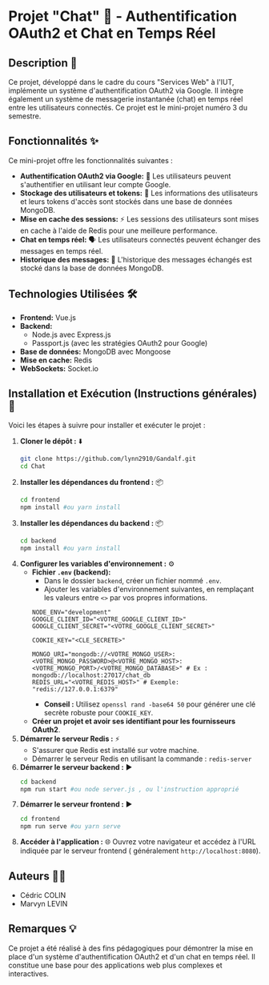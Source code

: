 # Projet "Chat" 💬 - Authentification OAuth2 et Chat en Temps Réel

## Description 📖

Ce projet, développé dans le cadre du cours "Services Web" à l'IUT, implémente un système d'authentification OAuth2 via
Google. Il intègre également un système de messagerie
instantanée (chat) en temps réel entre les utilisateurs connectés. Ce projet est le mini-projet numéro 3 du semestre.

## Fonctionnalités ✨

Ce mini-projet offre les fonctionnalités suivantes :

* **Authentification OAuth2 via Google:** 🔑 Les utilisateurs peuvent s'authentifier en utilisant leur compte Google.
* **Stockage des utilisateurs et tokens:** 💾 Les informations des utilisateurs et leurs tokens d'accès sont stockés dans
  une base de données MongoDB.
* **Mise en cache des sessions:** ⚡ Les sessions des utilisateurs sont mises en cache à l'aide de Redis pour une
  meilleure performance.
* **Chat en temps réel:** 🗣️ Les utilisateurs connectés peuvent échanger des messages en temps réel.
* **Historique des messages:** 📜 L'historique des messages échangés est stocké dans la base de données MongoDB.

## Technologies Utilisées 🛠️

* **Frontend:** Vue.js
* **Backend:**
    * Node.js avec Express.js
    * Passport.js (avec les stratégies OAuth2 pour Google)
* **Base de données:** MongoDB avec Mongoose
* **Mise en cache:** Redis
* **WebSockets:** Socket.io

## Installation et Exécution (Instructions générales) 🚀

Voici les étapes à suivre pour installer et exécuter le projet :

1. **Cloner le dépôt :** ⬇️
   ```bash
   git clone https://github.com/lynn2910/Gandalf.git
   cd Chat
   ```
2. **Installer les dépendances du frontend :** 📦
   ```bash
   cd frontend
   npm install #ou yarn install
   ```
3. **Installer les dépendances du backend :** 📦
   ```bash
   cd backend
   npm install #ou yarn install
   ```
4. **Configurer les variables d'environnement :** ⚙️
    * **Fichier `.env` (backend):**
        * Dans le dossier `backend`, créer un fichier nommé `.env`.
        * Ajouter les variables d'environnement suivantes, en remplaçant les valeurs entre `<>` par vos propres
          informations.
      ```
      NODE_ENV="development"
      GOOGLE_CLIENT_ID="<VOTRE_GOOGLE_CLIENT_ID>"
      GOOGLE_CLIENT_SECRET="<VOTRE_GOOGLE_CLIENT_SECRET>"

      COOKIE_KEY="<CLE_SECRETE>"

      MONGO_URI="mongodb://<VOTRE_MONGO_USER>:<VOTRE_MONGO_PASSWORD>@<VOTRE_MONGO_HOST>:<VOTRE_MONGO_PORT>/<VOTRE_MONGO_DATABASE>" # Ex : mongodb://localhost:27017/chat_db
      REDIS_URL="<VOTRE_REDIS_HOST>" # Exemple: "redis://127.0.0.1:6379"
      ```
        * **Conseil :** Utilisez `openssl rand -base64 50` pour générer une clé secrète robuste pour `COOKIE_KEY`.
    * **Créer un projet et avoir ses identifiant pour les fournisseurs OAuth2**.
5. **Démarrer le serveur Redis :** ⚡
    * S'assurer que Redis est installé sur votre machine.
    * Démarrer le serveur Redis en utilisant la commande : `redis-server`
6. **Démarrer le serveur backend :** ▶️
   ```bash
   cd backend
   npm run start #ou node server.js , ou l'instruction approprié
   ```
7. **Démarrer le serveur frontend :** ▶️
   ```bash
   cd frontend
   npm run serve #ou yarn serve
   ```
8. **Accéder à l'application :** 🌐 Ouvrez votre navigateur et accédez à l'URL indiquée par le serveur frontend (
   généralement `http://localhost:8080`).

## Auteurs 🧑‍💻

* Cédric COLIN
* Marvyn LEVIN

## Remarques 💡

Ce projet a été réalisé à des fins pédagogiques pour démontrer la mise en place d'un système d'authentification OAuth2
et d'un chat en temps réel. Il constitue une base pour des applications web plus complexes et interactives.
